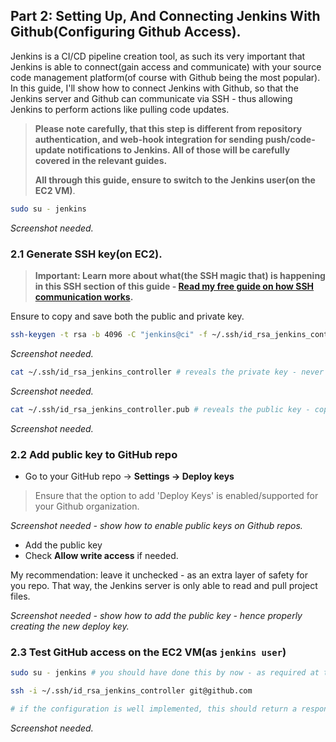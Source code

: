## Part 2: Setting Up, And Connecting Jenkins With Github(Configuring Github Access).

Jenkins is a CI/CD pipeline creation tool, as such its very important that Jenkins is able to connect(gain access and communicate) with your source code management platform(of course with Github being the most popular). In this guide, I'll show how to connect Jenkins with Github, so that the Jenkins server and Github can communicate via SSH - thus allowing Jenkins to perform actions like pulling code updates.

> **Please note carefully, that this step is different from repository authentication, and web-hook integration for sending push/code-update notifications to Jenkins. All of those will be carefully covered in the relevant guides.**
>
> **All through this guide, ensure to switch to the Jenkins user(on the EC2 VM)**.

```bash
sudo su - jenkins
```

_Screenshot needed._

### 2.1 Generate SSH key(on EC2).

> **Important: Learn more about what(the SSH magic that) is happening in this SSH section of this guide - [Read my free guide on how SSH communication works](https://github.com/Okpainmo/aws-cloud-survival-kit/blob/main/tutorials/SSH_communications.md).**

Ensure to copy and save both the public and private key.

```bash
ssh-keygen -t rsa -b 4096 -C "jenkins@ci" -f ~/.ssh/id_rsa_jenkins_controller # creates the keys, abd reveals where to find the public and private keys.
```

_Screenshot needed._

```bash
cat ~/.ssh/id_rsa_jenkins_controller # reveals the private key - never reveal or share this. Except if you wish to delegate the SSH access.
```

_Screenshot needed._


```bash
cat ~/.ssh/id_rsa_jenkins_controller.pub # reveals the public key - copy it.
```

_Screenshot needed._

### 2.2 Add public key to GitHub repo

- Go to your GitHub repo → **Settings → Deploy keys**

> Ensure that the option to add 'Deploy Keys' is enabled/supported for your Github organization.

_Screenshot needed - show how to enable public keys on Github repos._

- Add the public key
- Check **Allow write access** if needed.

My recommendation: leave it unchecked - as an extra layer of safety for you repo. That way, the Jenkins server is only able to read and pull project files.

_Screenshot needed - show how to add the public key - hence properly creating the new deploy key._

### 2.3 Test GitHub access on the EC2 VM(as `jenkins user`)

```bash
sudo su - jenkins # you should have done this by now - as required at the beginning of part 2.
```

```bash
ssh -i ~/.ssh/id_rsa_jenkins_controller git@github.com

# if the configuration is well implemented, this should return a response showing some details of the connected repo.
```

_Screenshot needed._

